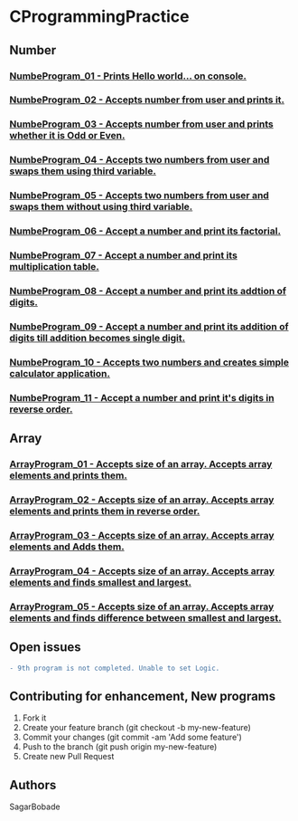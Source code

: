# CProgrammingPractice

## Number
### [NumbeProgram_01 - Prints Hello world... on console.](https://github.com/SagarBobade/CProgrammingPractice/blob/master/src/Number/NumberProgram_01.c)<br/>
### [NumbeProgram_02 - Accepts number from user and prints it.](https://github.com/SagarBobade/CProgrammingPractice/blob/master/src/Number/NumberProgram_02.c)<br/>
### [NumbeProgram_03 - Accepts number from user and prints whether it is Odd or Even.](https://github.com/SagarBobade/CProgrammingPractice/blob/master/src/Number/NumberProgram_03.c)<br/>
### [NumbeProgram_04 - Accepts two numbers from user and swaps them using third variable.](https://github.com/SagarBobade/CProgrammingPractice/blob/master/src/Number/NumberProgram_04.c)<br/>
### [NumbeProgram_05 - Accepts two numbers from user and swaps them without using third variable.](https://github.com/SagarBobade/CProgrammingPractice/blob/master/src/Number/NumberProgram_05.c)<br/>
### [NumbeProgram_06 - Accept a number and print its factorial.](https://github.com/SagarBobade/CProgrammingPractice/blob/master/src/Number/NumberProgram_06.c)<br/>
### [NumbeProgram_07 - Accept a number and print its multiplication table.](https://github.com/SagarBobade/CProgrammingPractice/blob/master/src/Number/NumberProgram_07.c)<br/>
### [NumbeProgram_08 - Accept a number and print its addtion of digits.](https://github.com/SagarBobade/CProgrammingPractice/blob/master/src/Number/NumberProgram_08.c)<br/>
### [NumbeProgram_09 - Accept a number and print its addition of digits till addition becomes single digit.](https://github.com/SagarBobade/CProgrammingPractice/blob/master/src/Number/NumberProgram_09.c)<br/>
### [NumbeProgram_10 - Accepts two numbers and creates simple calculator application.](https://github.com/SagarBobade/CProgrammingPractice/blob/master/src/Number/NumberProgram_10.c)<br/>
### [NumbeProgram_11 - Accept a number and print it's digits in reverse order.](https://github.com/SagarBobade/CProgrammingPractice/blob/master/src/Number/NumberProgram_11.c)<br/>

## Array
### [ArrayProgram_01 - Accepts size of an array. Accepts array elements and prints them.](https://github.com/SagarBobade/CProgrammingPractice/blob/master/src/Array/ArrayProgram_01.c)<br/>
### [ArrayProgram_02 - Accepts size of an array. Accepts array elements and prints them in reverse order.](https://github.com/SagarBobade/CProgrammingPractice/blob/master/src/Array/ArrayProgram_02.c)<br/>
### [ArrayProgram_03 - Accepts size of an array. Accepts array elements and Adds them.](https://github.com/SagarBobade/CProgrammingPractice/blob/master/src/Array/ArrayProgram_03.c)<br/>
### [ArrayProgram_04 - Accepts size of an array. Accepts array elements and finds smallest and largest.](https://github.com/SagarBobade/CProgrammingPractice/blob/master/src/Array/ArrayProgram_04.c)<br/>
### [ArrayProgram_05 - Accepts size of an array. Accepts array elements and finds difference between smallest and largest.](https://github.com/SagarBobade/CProgrammingPractice/blob/master/src/Array/ArrayProgram_05.c)<br/>

## Open issues
```diff
- 9th program is not completed. Unable to set Logic.
```



## Contributing for enhancement, New programs

1. Fork it
2. Create your feature branch (git checkout -b my-new-feature)
3. Commit your changes (git commit -am 'Add some feature')
4. Push to the branch (git push origin my-new-feature)
5. Create new Pull Request

## Authors
SagarBobade

